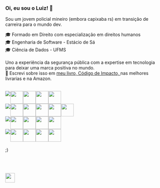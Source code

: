 ### Oi, eu sou o Luiz! 👋

Sou um jovem policial mineiro (embora  capixaba rs) em  transição de carreira  para o mundo dev.

🎓 Formado em Direito com especialização em direitos humanos
<br>
🎓 Engenharia de Software - Estácio de Sá<br>
🎓 Ciência de Dados - UFMS
<br><br>
Uno  a experiência da segurança pública com a expertise em tecnologia para deixar uma marca positiva no mundo. <br>
📕  Escrevi sobre  isso em <a href="https://www.amazon.com.br/C%C3%B3digo-Impacto-Luiz-Arnoni-Fraga-ebook/dp/B0CM1GX73M/ref=sr_1_1?__mk_pt_BR=%C3%85M%C3%85%C5%BD%C3%95%C3%91&crid=2JGTQMREJAQMG&keywords=codigo+de+impacto&qid=1698681705&sprefix=codigo+de+impac%2Caps%2C234&sr=8-1"> meu livro, Código de Impacto, </a> nas melhores  livrarias e na Amazon.
<br><br>
<div style="display: flex; width:  80vw; alignItems: center">
<img src="https://img.shields.io/badge/FrontEnd-Stacks-blue" />
  <img height="40" width="40" src="https://cdn.jsdelivr.net/gh/devicons/devicon/icons/react/react-original-wordmark.svg" />
<img  height="40" width="40" src="https://cdn.jsdelivr.net/gh/devicons/devicon/icons/typescript/typescript-original.svg" />
<img height="40" width="40" src="https://cdn.jsdelivr.net/gh/devicons/devicon/icons/html5/html5-plain-wordmark.svg" />
<img height="40" width="40" src="https://cdn.jsdelivr.net/gh/devicons/devicon/icons/css3/css3-plain-wordmark.svg" />
</div>
<div style="display: flex; width:  80vw; alignItems: center">
<img src="https://img.shields.io/badge/Backend-Stacks-blue" />

  <img height="40" width="40" src="https://cdn.jsdelivr.net/gh/devicons/devicon/icons/php/php-plain.svg" />
<img height="40" width="40" src="https://cdn.jsdelivr.net/gh/devicons/devicon/icons/laravel/laravel-plain-wordmark.svg" />
<img height="40" width="40" src="https://cdn.jsdelivr.net/gh/devicons/devicon/icons/nodejs/nodejs-plain.svg" />
<img height="40" width="40" src="https://cdn.jsdelivr.net/gh/devicons/devicon/icons/express/express-original.svg" />
<img height="40" width="40" src="https://cdn.jsdelivr.net/gh/devicons/devicon/icons/jquery/jquery-plain-wordmark.svg" />

</div>

<div style="display: flex; width:  80vw; alignItems: center">
<img src="https://img.shields.io/badge/DataBase-Stacks-blue" />

<img height="40" width="40"  src="https://cdn.jsdelivr.net/gh/devicons/devicon/icons/mysql/mysql-original-wordmark.svg" />
<img height="40" width="40" src="https://cdn.jsdelivr.net/gh/devicons/devicon/icons/postgresql/postgresql-plain-wordmark.svg" />
<img height="40" width="40" src="https://cdn.jsdelivr.net/gh/devicons/devicon/icons/docker/docker-plain-wordmark.svg" />
<img height="40" width="40" src="https://cdn.jsdelivr.net/gh/devicons/devicon/icons/sqlite/sqlite-plain-wordmark.svg" />

</div>
<div style="display: flex; width:  80vw; alignItems: center">
<img src="https://img.shields.io/badge/DataScience-Stacks-blue" />

<img height="40" width="40" src="https://cdn.jsdelivr.net/gh/devicons/devicon/icons/python/python-original-wordmark.svg" />
<img height="40" width="40" src="https://cdn.jsdelivr.net/gh/devicons/devicon/icons/jupyter/jupyter-original-wordmark.svg" />
<img height="40" width="40" src="https://cdn.jsdelivr.net/gh/devicons/devicon/icons/pandas/pandas-original-wordmark.svg" />
<img height="40" width="40" src="https://cdn.jsdelivr.net/gh/devicons/devicon/icons/ruby/ruby-plain-wordmark.svg" />

</div>
<br>
;)
<br>
<br>

<br>
<br>

<a href="https://www.linkedin.com/in/luizarnoni/"><img height="30" width="30" src="https://cdn.jsdelivr.net/gh/devicons/devicon/icons/linkedin/linkedin-original.svg" />
</a>

<!--
**arnoniscript/arnoniscript** is a ✨ _special_ ✨ repository because its `README.md` (this file) appears on your GitHub profile.

Here are some ideas to get you started:

- 🔭 I’m currently working on ...
- 🌱 I’m currently learning ...
- 👯 I’m looking to collaborate on ...
- 🤔 I’m looking for help with ...
- 💬 Ask me about ...
- 📫 How to reach me: ...
- 😄 Pronouns: ...
- ⚡ Fun fact: ...
-->
